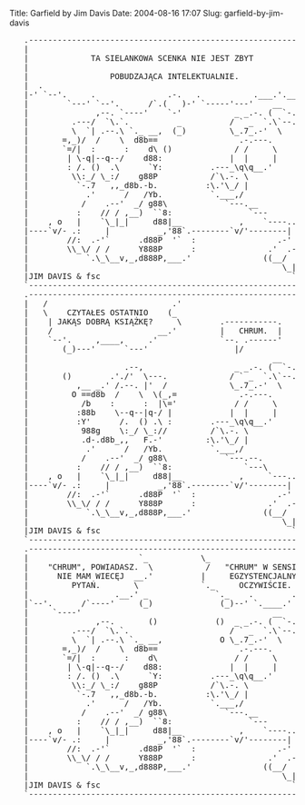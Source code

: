 Title: Garfield by Jim Davis
Date: 2004-08-16 17:07
Slug: garfield-by-jim-davis


<pre>
   .-------------------------------------------------------------------.
   |                                                                 \ |
   |             TA SIELANKOWA SCENKA NIE JEST ZBYT                ,_/ |
   |                                                               |   |
   |                 POBUDZAJĄCA INTELEKTUALNIE.               ___.'   |
   |  .                                                       /        |
   |-' `--'.     .               .-.   .           .___.'.__.'         |
   |        `---' `--'.      /`.(   )-' `-----'---'    __       __..---|
   |              ,--. `----'    `-'           _ _.-. (  `-.---'       |
   |         .---/  `\.`.          _          / ` _  `.\`--.`-.        |
   |         \  `| .--.\ `._ __,  (_)         \_.7_.-'  \   \  \       |
   |       =,_)/  /    \  d8b==                 .-.---.        |       |
   |       `=/|  :      :    d\ ()             / /     \               |
   |        | \-q|--q--/    d88:              |  |     |               |
   |        : /. ()  .\      `Y:          .---_\q\q__.'                |
   |         \\:_/ \_:/    g88P           /`\.-. \                     |
   |          `-.7   ,,_d8b.-b.          :\.'\_/ |                     |
   |            .'      /   /Yb.          `.___,/                      |
   |           /    .--'  _/ g88\            `---.__                   |
   |          :    // / ,__)  ``8:                `---        |    |   |
   |    , o   |    `\_|_|     d88|__            ,    `----..._|    |   |
   |----`v/- .:     |          _,'88`.--------`v/'--------|   :    \---|
   |        //:  .-'`      .d88P  '`  :                 .-'  :      |  |
   |        \\_\/ / /      Y888P      :               .'  .--'     (   |
   |            `.\_\__v,_,d888P,___.'               ((__/  /       |  |
   |                                                     \_|        /  |
   |JIM DAVIS & fsc                                        `-------'   |
   `-------------------------------------------------------------------'
   .-------------------------------------------------------------------.
   |   /                          .'                                   |
   |   \    CZYTAŁES OSTATNIO    (_                                    |
   |    | JAKĄS DOBRĄ KSIĄŻKĘ?     \        .-----------.              |
   |    /                      __.'         |   CHRUM.  |              |
   |    `--'.     ,____,     .'             `--. .------'              |
   |       (_)---'      `---'                  |/                      |
   |                                                   __       __..---|
   |                    .--,                   _ _.-. (  `-.---'       |
   |       ()        .'./'  \---.             / ` _  `.\`--.`-.        |
   |          ,__ _.' /.--. |'  /             \_.7_.-'  \   \  \       |
   |         O ==d8b  /    \  \(_,=             .-.---.        |       |
   |           /b    :      :  |\='            / /     \               |
   |          :88b    \--q--|q-/ |            |  |     |               |
   |          :Y'      /.  () .\ :        .---_\q\q__.'                |
   |           988g    \:_/ \_://         /`\.-. \                     |
   |           .d-.d8b_,,   F.-'         :\.'\_/ |                     |
   |            .'      /   /Yb.          `.___,/                      |
   |           /    .--'  _/ g88\            `---.--.                  |
   |          :    // / ,__)  ``8:               `---\        |    |   |
   |    , o   |    `\_|_|     d88|__            ,     `---..._|    |   |
   |----`v/- .:     |          _,'88`.--------`v/'--------|   :    \---|
   |        //:  .-'`      .d88P  '`  :                 .-'  :      |  |
   |        \\_\/ / /      Y888P      :               .'  .--'     (   |
   |            `.\_\__v,_,d888P,___.'               ((__/  /       |  |
   |                                                     \_|        /  |
   |JIM DAVIS & fsc                                        `-------'   |
   `-------------------------------------------------------------------'
   .-------------------------------------------------------------------.
   |                       `_           \_                       `-.   |
   |    "CHRUM", POWIADASZ.  \           /   "CHRUM" W SENSIE       \  |
   |      NIE MAM WIECĘJ  __.'          |     EGZYSTENCJALNYM,    __/  |
   |         PYTAŃ.       \             `._     OCZYWIŚCIE.       \    |
   |                  .__.' _              `._    .        .     .'    |
   |`--'.      /`----'     (_)              (_)--' `.____.' `---'      |
   |     `----'                                        __       __..---|
   |              ,--.       ()            ()  _ _.-. (  `-.---'       |
   |         .---/  `\.`.                     / ` _  `.\`--.`-.        |
   |         \  `| .--.\ `._ __,            O \_.7_.-'  \   \  \       |
   |       =,_)/  /    \  d8b==                 .-.---.        |       |
   |       `=/|  :      :    d\                / /     \               |
   |        | \-q|--q--/    d88:              |  |     |               |
   |        : /. ()  .\      `Y:          .---_\q\q__.'                |
   |         \\:_/ \_:/    g88P           /`\.-. \                     |
   |          `-.7   ,,_d8b.-b.          :\.'\_/ |                     |
   |            .'      /   /Yb.          `.___,/                      |
   |           /    .--'  _/ g88\            `---.__                   |
   |          :    // / ,__)  ``8:                `---        |    |   |
   |    , o   |    `\_|_|     d88|__            ,    `----..._|    |   |
   |----`v/- .:     |          _,'88`.--------`v/'--------|   :    \---|
   |        //:  .-'`      .d88P  '`  :                 .-'  :      |  |
   |        \\_\/ / /      Y888P      :               .'  .--'     (   |
   |            `.\_\__v,_,d888P,___.'               ((__/  /       |  |
   |                                                     \_|        /  |
   |JIM DAVIS & fsc                                        `-------'   |
   `-------------------------------------------------------------------'
</pre>

